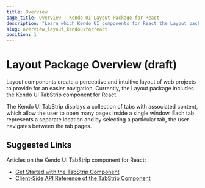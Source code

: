 ```yaml
---
title: Overview
page_title: Overview | Kendo UI Layout Package for React
description: "Learn which Kendo UI components for React the Layout package delivers."
slug: overview_layout_kendouiforreact
position: 1
---
```


# Layout Package Overview (draft)

Layout components create a perceptive and intuitive layout of web projects to provide for an easier navigation. Currently, the Layout package includes the Kendo UI TabStrip component for React.

The Kendo UI TabStrip displays a collection of tabs with associated content, which allow the user to open many pages inside a single window. Each tab represents a separate location and by selecting a particular tab, the user navigates between the tab pages. 

## Suggested Links

Articles on the Kendo UI TabStrip component for React:

* [Get Started with the TabStrip Component](https://github.com/telerik/kendo-react-inputs/blob/master/docs/slider/overview.md)
* [Client-Side API Reference of the TabStrip Component](https://github.com/telerik/kendo-react-inputs/blob/master/docs/slider/api.md)
